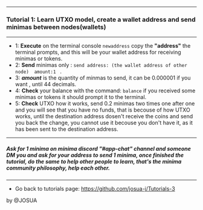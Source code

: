 -----------------------------------------------------------
### **Tutorial 1**: Learn UTXO model, create a wallet address and send minimas between nodes(wallets)
-----------------------------------------------------------
- 1: **Execute** on the terminal console ` newaddress ` copy the **"address"** the terminal prompts, and this will be your wallet address for receiving minimas or tokens.
- 2: **Send** minimas only : `send address: (the wallet address of other node)  amount:1 ` .
- 3: **_amount_**  is the quantity of minmas to send, it can be 0.000001 if you want , until 44 decimals.
- 4: **Check** your balance with the command: ` balance ` if you received some minimas or tokens it should prompt it to the terminal.
- 5: **Check** UTXO how it works, send 0.2 minimas two times one after one and you will see that you have no funds, that is becouse of how UTXO works, until the destination address dosen't receive the coins and send you back the change, you cannot use it becouse you don't have it, as it has been sent to the destination address.
------------------------------------------------------------
##### Ask for 1 minima on minima discord "#app-chat" channel and someone DM you and ask for your address to send 1 minima, once finished the tutorial, do the same to help other people to learn, that's the minima community philosophy, help each other.
------------------------------------------------------------

- Go back to tutorials page: <https://github.com/josua-j/Tutorials-3>

by @JOSUA
